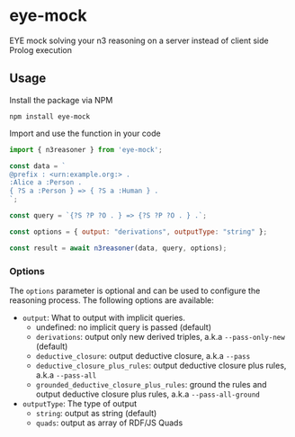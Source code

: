 # eye-mock
EYE mock solving your n3 reasoning on a server instead of client side Prolog execution

## Usage

Install the package via NPM
```
npm install eye-mock
```

Import and use the function in your code
```javascript
import { n3reasoner } from 'eye-mock';

const data = `
@prefix : <urn:example.org:> .
:Alice a :Person .
{ ?S a :Person } => { ?S a :Human } .
`;

const query = `{?S ?P ?O . } => {?S ?P ?O . } .`;

const options = { output: "derivations", outputType: "string" };

const result = await n3reasoner(data, query, options);
```

### Options

The `options` parameter is optional and can be used to configure the reasoning process. The following options are available:
- `output`: What to output with implicit queries.
  - undefined: no implicit query is passed (default)
  - `derivations`: output only new derived triples, a.k.a `--pass-only-new` (default)
  - `deductive_closure`: output deductive closure, a.k.a `--pass`
  - `deductive_closure_plus_rules`: output deductive closure plus rules, a.k.a `--pass-all`
  - `grounded_deductive_closure_plus_rules`: ground the rules and output deductive closure plus rules, a.k.a `--pass-all-ground`
- `outputType`: The type of output
  - `string`: output as string (default)
  - `quads`: output as array of RDF/JS Quads
